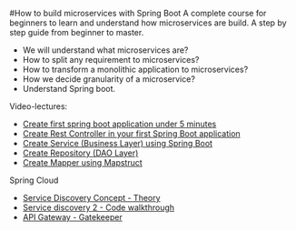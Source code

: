 #How to build microservices with Spring Boot
A complete course for beginners to learn and understand how microservices are build. A step by step guide from beginner to master.

* We will understand what microservices are?
* How to split any requirement to microservices?
* How to transform a monolithic application to microservices?
* How we decide granularity of a microservice?
* Understand Spring boot.

Video-lectures:
* [Create first spring boot application under 5 minutes](https://www.youtube.com/watch?v=AXLcw_6nVhw)
* [Create Rest Controller in your first Spring Boot application](https://www.youtube.com/watch?v=sy9absHl04U)
* [Create Service (Business Layer) using Spring Boot](https://www.youtube.com/watch?v=Acq-h-nkZLE)
* [Create Repository (DAO Layer)](https://www.youtube.com/watch?v=hzNXp96xR8Y)
* [Create Mapper using Mapstruct](https://www.youtube.com/watch?v=ZuW38xQYUgc)


Spring Cloud
* [Service Discovery Concept - Theory](https://www.youtube.com/watch?v=612W9gk9wcM)
* [Service discovery 2 - Code walkthrough](https://www.youtube.com/watch?v=W68KB9gTMpA)
* [API Gateway - Gatekeeper](https://www.youtube.com/watch?v=gc2EoEmNJTk)

